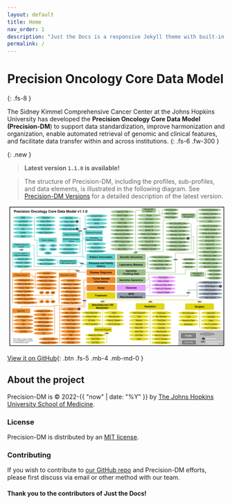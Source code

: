```yaml
---
layout: default
title: Home
nav_order: 1
description: "Just the Docs is a responsive Jekyll theme with built-in search that is easily customizable and hosted on GitHub Pages."
permalink: /
---
```


# Precision Oncology Core Data Model
{: .fs-8 }

The Sidney Kimmel Comprehensive Cancer Center at the Johns Hopkins University has developed the **Precision Oncology Core Data Model (Precision-DM**) to support data standardization, improve harmonization and organization, enable automated retrieval of genomic and clinical features, and facilitate data transfer within and across institutions.
{: .fs-6 .fw-300 }

{: .new }
> **Latest version `1.1.0` is available!**

> The structure of Precision-DM, including the profiles, sub-profiles, and data elements, is illustrated in the following diagram.
> See [Precision-DM Versions](docs/ui-components) for a detailed description of the latest version.
> 
![](assets/images/DM.jpg)

[View it on GitHub](https://github.com/just-the-docs/just-the-docs){: .btn .fs-5 .mb-4 .mb-md-0 }

## About the project

Precision-DM is &copy; 2022-{{ "now" | date: "%Y" }} by [The Johns Hopkins University School of Medicine](https://www.hopkinsmedicine.org/som/).

### License

Precision-DM is distributed by an [MIT license](https://github.com/just-the-docs/just-the-docs/tree/main/LICENSE.txt).

### Contributing

If you wish to contribute to [our GitHub repo](https://github.com/just-the-docs/just-the-docs#contributing) and Precision-DM efforts, please first discuss via email or other method with our team.

#### Thank you to the contributors of Just the Docs!

